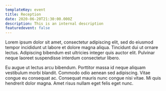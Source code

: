 ```yaml
---
templateKey: event
title: Reception
date: 2020-06-20T21:30:00.000Z
description: This is an internal description
featuredevent: false
---
```

Lorem ipsum dolor sit amet, consectetur adipiscing elit, sed do eiusmod tempor incididunt ut labore et dolore magna aliqua. Tincidunt dui ut ornare lectus. Adipiscing bibendum est ultricies integer quis auctor elit. Pulvinar neque laoreet suspendisse interdum consectetur libero. 

Eu augue ut lectus arcu bibendum. Porttitor massa id neque aliquam vestibulum morbi blandit. Commodo odio aenean sed adipiscing. Vitae congue eu consequat ac. Consequat mauris nunc congue nisi vitae. Mi quis hendrerit dolor magna. Amet risus nullam eget felis eget nunc.
